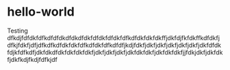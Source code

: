 # hello-world
Testing dfkdjfdfdkfdfkdfdfdkdfdkdfdkfdfdkfdfdkfdfkdfdkfdkfdkffjdkfdjfkfdkffkdfdkfjdfkjfdkfjdfjdfkdfkdfdkfdkfdfkdfdkfdfkdfdfjkdjfdkfjdkfjdkfjdkfjdkfjdkfjdkfdfdkfdjkfdfkdfjdkfdkdfdkfdkfdkfdkfjdkfjdkfjdkfjdkfdkfdkfjdkfdkfdkfjjfdkjdkfjdkfdkfjdkfkdjfkdjfdfkjdf
